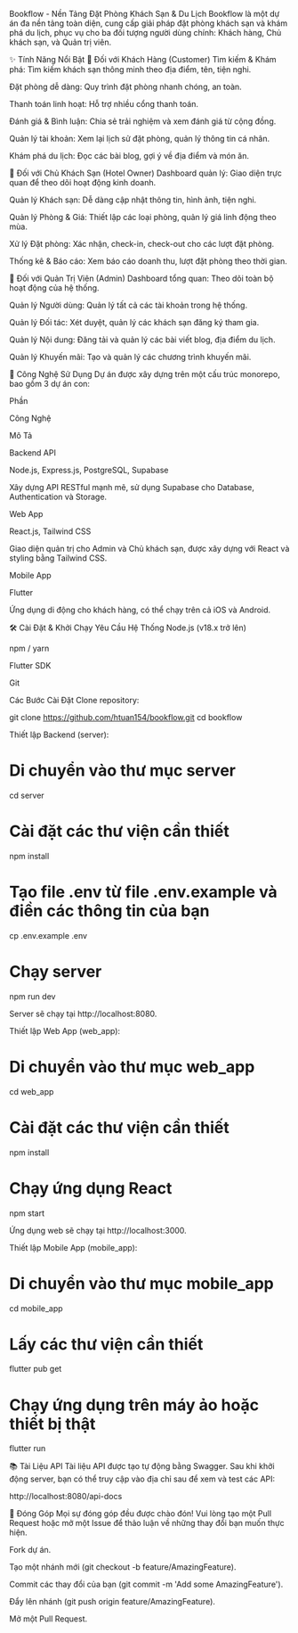 Bookflow - Nền Tảng Đặt Phòng Khách Sạn & Du Lịch
Bookflow là một dự án đa nền tảng toàn diện, cung cấp giải pháp đặt phòng khách sạn và khám phá du lịch, phục vụ cho ba đối tượng người dùng chính: Khách hàng, Chủ khách sạn, và Quản trị viên.

✨ Tính Năng Nổi Bật
👤 Đối với Khách Hàng (Customer)
Tìm kiếm & Khám phá: Tìm kiếm khách sạn thông minh theo địa điểm, tên, tiện nghi.

Đặt phòng dễ dàng: Quy trình đặt phòng nhanh chóng, an toàn.

Thanh toán linh hoạt: Hỗ trợ nhiều cổng thanh toán.

Đánh giá & Bình luận: Chia sẻ trải nghiệm và xem đánh giá từ cộng đồng.

Quản lý tài khoản: Xem lại lịch sử đặt phòng, quản lý thông tin cá nhân.

Khám phá du lịch: Đọc các bài blog, gợi ý về địa điểm và món ăn.

🏨 Đối với Chủ Khách Sạn (Hotel Owner)
Dashboard quản lý: Giao diện trực quan để theo dõi hoạt động kinh doanh.

Quản lý Khách sạn: Dễ dàng cập nhật thông tin, hình ảnh, tiện nghi.

Quản lý Phòng & Giá: Thiết lập các loại phòng, quản lý giá linh động theo mùa.

Xử lý Đặt phòng: Xác nhận, check-in, check-out cho các lượt đặt phòng.

Thống kê & Báo cáo: Xem báo cáo doanh thu, lượt đặt phòng theo thời gian.

👑 Đối với Quản Trị Viên (Admin)
Dashboard tổng quan: Theo dõi toàn bộ hoạt động của hệ thống.

Quản lý Người dùng: Quản lý tất cả các tài khoản trong hệ thống.

Quản lý Đối tác: Xét duyệt, quản lý các khách sạn đăng ký tham gia.

Quản lý Nội dung: Đăng tải và quản lý các bài viết blog, địa điểm du lịch.

Quản lý Khuyến mãi: Tạo và quản lý các chương trình khuyến mãi.

🚀 Công Nghệ Sử Dụng
Dự án được xây dựng trên một cấu trúc monorepo, bao gồm 3 dự án con:

Phần

Công Nghệ

Mô Tả

Backend API

Node.js, Express.js, PostgreSQL, Supabase

Xây dựng API RESTful mạnh mẽ, sử dụng Supabase cho Database, Authentication và Storage.

Web App

React.js, Tailwind CSS

Giao diện quản trị cho Admin và Chủ khách sạn, được xây dựng với React và styling bằng Tailwind CSS.

Mobile App

Flutter

Ứng dụng di động cho khách hàng, có thể chạy trên cả iOS và Android.

🛠️ Cài Đặt & Khởi Chạy
Yêu Cầu Hệ Thống
Node.js (v18.x trở lên)

npm / yarn

Flutter SDK

Git

Các Bước Cài Đặt
Clone repository:

git clone https://github.com/htuan154/bookflow.git
cd bookflow

Thiết lập Backend (server):

# Di chuyển vào thư mục server
cd server

# Cài đặt các thư viện cần thiết
npm install

# Tạo file .env từ file .env.example và điền các thông tin của bạn
cp .env.example .env

# Chạy server
npm run dev

Server sẽ chạy tại http://localhost:8080.

Thiết lập Web App (web_app):

# Di chuyển vào thư mục web_app
cd web_app

# Cài đặt các thư viện cần thiết
npm install

# Chạy ứng dụng React
npm start

Ứng dụng web sẽ chạy tại http://localhost:3000.

Thiết lập Mobile App (mobile_app):

# Di chuyển vào thư mục mobile_app
cd mobile_app

# Lấy các thư viện cần thiết
flutter pub get

# Chạy ứng dụng trên máy ảo hoặc thiết bị thật
flutter run

📚 Tài Liệu API
Tài liệu API được tạo tự động bằng Swagger. Sau khi khởi động server, bạn có thể truy cập vào địa chỉ sau để xem và test các API:

http://localhost:8080/api-docs

🤝 Đóng Góp
Mọi sự đóng góp đều được chào đón! Vui lòng tạo một Pull Request hoặc mở một Issue để thảo luận về những thay đổi bạn muốn thực hiện.

Fork dự án.

Tạo một nhánh mới (git checkout -b feature/AmazingFeature).

Commit các thay đổi của bạn (git commit -m 'Add some AmazingFeature').

Đẩy lên nhánh (git push origin feature/AmazingFeature).

Mở một Pull Request.
